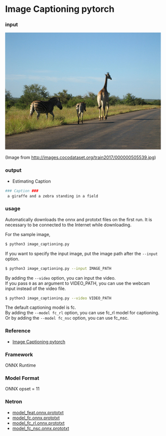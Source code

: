 # Image Captioning pytorch

### input

![Input](demo.jpg)

(Image from http://images.cocodataset.org/train2017/000000505539.jpg)

### output
- Estimating Caption
```bash
### Caption ###
 a giraffe and a zebra standing in a field
```

### usage
Automatically downloads the onnx and prototxt files on the first run.
It is necessary to be connected to the Internet while downloading.

For the sample image,
``` bash
$ python3 image_captioning.py
```

If you want to specify the input image, put the image path after the `--input` option.  
```bash
$ python3 image_captioning.py --input IMAGE_PATH
```

By adding the `--video` option, you can input the video.   
If you pass `0` as an argument to VIDEO_PATH, you can use the webcam input instead of the video file.
```bash
$ python3 image_captioning.py --video VIDEO_PATH
```

The default captioning model is fc.   
By adding the `--model fc_rl` option, you can use fc_rl model for captioning.
Or by adding the `--model fc_nsc` option, you can use fc_nsc.

### Reference

- [Image Captioning pytorch](https://github.com/ruotianluo/ImageCaptioning.pytorch)

### Framework

ONNX Runtime

### Model Format

ONNX opset = 11

### Netron

- [model_feat.onnx.prototxt](https://netron.app/?url=https://storage.googleapis.com/ailia-models/image_captioning_pytorch/model_feat.onnx.prototxt)
- [model_fc.onnx.prototxt](https://netron.app/?url=https://storage.googleapis.com/ailia-models/image_captioning_pytorch/model_fc.onnx.prototxt)
- [model_fc_rl.onnx.prototxt](https://netron.app/?url=https://storage.googleapis.com/ailia-models/image_captioning_pytorch/model_fc_rl.onnx.prototxt)
- [model_fc_nsc.onnx.prototxt](https://netron.app/?url=https://storage.googleapis.com/ailia-models/image_captioning_pytorch/model_fc_nsc.onnx.prototxt)
